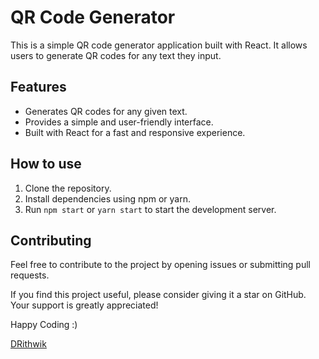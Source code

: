 # QR Code Generator

This is a simple QR code generator application built with React. It allows users to generate QR codes for any text they input. 

## Features

*   Generates QR codes for any given text.
*   Provides a simple and user-friendly interface.
*   Built with React for a fast and responsive experience.

## How to use

1.  Clone the repository.
2.  Install dependencies using npm or yarn.
3.  Run  `npm start`  or  `yarn start`  to start the development server.

## Contributing

Feel free to contribute to the project by opening issues or submitting pull requests.

If you find this project useful, please consider giving it a star on GitHub. Your support is greatly appreciated!

Happy Coding :) 

[DRithwik](https://github.com/DRithwik)
